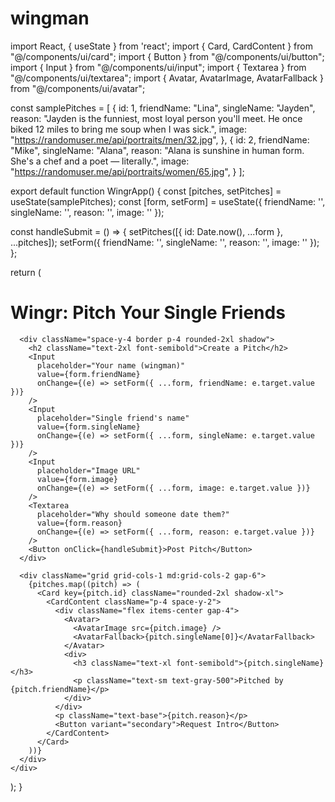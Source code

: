 # wingman
import React, { useState } from 'react';
import { Card, CardContent } from "@/components/ui/card";
import { Button } from "@/components/ui/button";
import { Input } from "@/components/ui/input";
import { Textarea } from "@/components/ui/textarea";
import { Avatar, AvatarImage, AvatarFallback } from "@/components/ui/avatar";

const samplePitches = [
  {
    id: 1,
    friendName: "Lina",
    singleName: "Jayden",
    reason: "Jayden is the funniest, most loyal person you'll meet. He once biked 12 miles to bring me soup when I was sick.",
    image: "https://randomuser.me/api/portraits/men/32.jpg",
  },
  {
    id: 2,
    friendName: "Mike",
    singleName: "Alana",
    reason: "Alana is sunshine in human form. She's a chef and a poet — literally.",
    image: "https://randomuser.me/api/portraits/women/65.jpg",
  }
];

export default function WingrApp() {
  const [pitches, setPitches] = useState(samplePitches);
  const [form, setForm] = useState({ friendName: '', singleName: '', reason: '', image: '' });

  const handleSubmit = () => {
    setPitches([{ id: Date.now(), ...form }, ...pitches]);
    setForm({ friendName: '', singleName: '', reason: '', image: '' });
  };

  return (
    <div className="max-w-3xl mx-auto p-6 space-y-8">
      <h1 className="text-4xl font-bold text-center">Wingr: Pitch Your Single Friends</h1>

      <div className="space-y-4 border p-4 rounded-2xl shadow">
        <h2 className="text-2xl font-semibold">Create a Pitch</h2>
        <Input
          placeholder="Your name (wingman)"
          value={form.friendName}
          onChange={(e) => setForm({ ...form, friendName: e.target.value })}
        />
        <Input
          placeholder="Single friend's name"
          value={form.singleName}
          onChange={(e) => setForm({ ...form, singleName: e.target.value })}
        />
        <Input
          placeholder="Image URL"
          value={form.image}
          onChange={(e) => setForm({ ...form, image: e.target.value })}
        />
        <Textarea
          placeholder="Why should someone date them?"
          value={form.reason}
          onChange={(e) => setForm({ ...form, reason: e.target.value })}
        />
        <Button onClick={handleSubmit}>Post Pitch</Button>
      </div>

      <div className="grid grid-cols-1 md:grid-cols-2 gap-6">
        {pitches.map((pitch) => (
          <Card key={pitch.id} className="rounded-2xl shadow-xl">
            <CardContent className="p-4 space-y-2">
              <div className="flex items-center gap-4">
                <Avatar>
                  <AvatarImage src={pitch.image} />
                  <AvatarFallback>{pitch.singleName[0]}</AvatarFallback>
                </Avatar>
                <div>
                  <h3 className="text-xl font-semibold">{pitch.singleName}</h3>
                  <p className="text-sm text-gray-500">Pitched by {pitch.friendName}</p>
                </div>
              </div>
              <p className="text-base">{pitch.reason}</p>
              <Button variant="secondary">Request Intro</Button>
            </CardContent>
          </Card>
        ))}
      </div>
    </div>
  );
}
